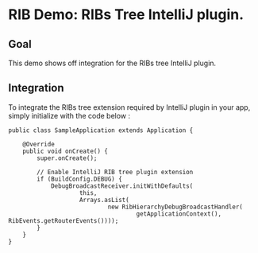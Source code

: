 
# RIB Demo: RIBs Tree IntelliJ plugin.

## Goal

This demo shows off integration for the RIBs tree IntelliJ plugin.

## Integration

To integrate the RIBs tree extension required by IntelliJ plugin in your app, simply initialize with the code below :

```
public class SampleApplication extends Application {

    @Override
    public void onCreate() {
        super.onCreate();

        // Enable IntelliJ RIB tree plugin extension
        if (BuildConfig.DEBUG) {
            DebugBroadcastReceiver.initWithDefaults(
                    this,
                    Arrays.asList(
                            new RibHierarchyDebugBroadcastHandler(
                                    getApplicationContext(), RibEvents.getRouterEvents())));
        }
    }
}
```
